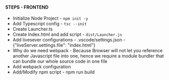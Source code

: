 #### STEPS - FRONTEND

- Initialize Node Project - `npm init -y`
- Add Typescript config - `tsc --init`
- Create Launcher.ts
- Create Index.html and add script - `dist/Launcher.js`
- Add livesever configurations - .vscode/settings.json - {"liveServer.settings.file": "index.html"}
- Why do we need webpack - Because Browser will not let you reference another Javascript file into one, hence we require a module bundler
  that can bundle our whole source code in one file
- Add webpack configuration
- Add/Modify npm script - npm run build

